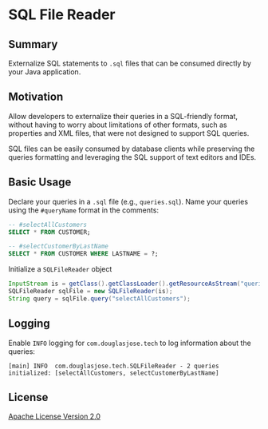 # SQL File Reader

## Summary

Externalize SQL statements to `.sql` files that can be consumed directly by your Java application.

## Motivation

Allow developers to externalize their queries in a SQL-friendly format, without having to worry about limitations of other formats, such as properties and XML files, that were not designed to support SQL queries.

SQL files can be easily consumed by database clients while preserving the queries formatting and leveraging the SQL support of text editors and IDEs.

## Basic Usage

Declare your queries in a `.sql` file (e.g., `queries.sql`). Name your queries using the `#queryName` format in the comments:

```sql
-- #selectAllCustomers
SELECT * FROM CUSTOMER;

-- #selectCustomerByLastName
SELECT * FROM CUSTOMER WHERE LASTNAME = ?;

```

Initialize a `SQLFileReader` object

```java
InputStream is = getClass().getClassLoader().getResourceAsStream("queries.sql");
SQLFileReader sqlFile = new SQLFileReader(is);
String query = sqlFile.query("selectAllCustomers");
```

## Logging

Enable `INFO` logging for `com.douglasjose.tech` to log information about the queries:

```
[main] INFO  com.douglasjose.tech.SQLFileReader - 2 queries initialized: [selectAllCustomers, selectCustomerByLastName]
```

## License

[Apache License Version 2.0](http://www.apache.org/licenses/LICENSE-2.0.html)
